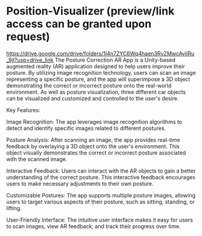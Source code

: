 # Position-Visualizer (preview/link access can be granted upon request)
https://drive.google.com/drive/folders/1I4n7ZYC6Wq4haen3RvZMwcAyiIRu_9jI?usp=drive_link
The Posture Correction AR App is a Unity-based augmented reality (AR) application designed to help users improve their posture. By utilizing image recognition technology, users can scan an image representing a specific posture, and the app will superimpose a 3D object demonstrating the correct or incorrect posture onto the real-world environment. As well as posture visualization, three different car objects can be visualized and customized and controlled to the user's desire.

Key Features:

Image Recognition: The app leverages image recognition algorithms to detect and identify specific images related to different postures.

Posture Analysis: After scanning an image, the app provides real-time feedback by overlaying a 3D object onto the user's environment. This object visually demonstrates the correct or incorrect posture associated with the scanned image.

Interactive Feedback: Users can interact with the AR objects to gain a better understanding of the correct posture. This interactive feedback encourages users to make necessary adjustments to their own posture.

Customizable Postures: The app supports multiple posture images, allowing users to target various aspects of their posture, such as sitting, standing, or lifting.

User-Friendly Interface: The intuitive user interface makes it easy for users to scan images, view AR feedback, and track their progress over time.
